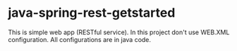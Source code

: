 # java-spring-rest-getstarted
This is simple web app (RESTful service). In this project don't use WEB.XML configuration. All configurations are in java code.
